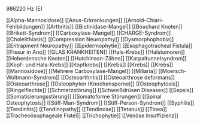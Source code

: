 986220 Hz (E)

[[Alpha-Mannosidose]]
[[Anus-Erkrankungen]]
[[Arnold-Chiari-Fehlbildungen]]
[[Arthritis]]
[[Biotinidase-Mangel]]
[[Bouchard Knoten]]
[[Brikett-Syndrom]]
[[Carboxylase-Mangel]]
[[CHARGE-Syndrom]]
[[Cholelithiasis]]
[[Compression Neuropathy]]
[[Dysmorphophobia]]
[[Entrapment Neuropathy]]
[[Epidermophytie]]
[[Esophagotracheal Fistula]]
[[Fissur in Ano]]
[[GLAS KRANKHEITEN]]
[[Hals-Krebs]]
[[Halstumoren]]
[[Heberdensche Knoten]]
[[Hutchinson-Zähne]]
[[Karpaltunnelsyndrom]]
[[Kopf- und Hals-Krebs]]
[[Kopfkrebs]]
[[Krebs]]
[[Krebs]]
[[Krebs]]
[[Mannosidose]]
[[Mehrere Carboxylase-Mangel]]
[[Miliaria]]
[[Moersch-Woltmann-Syndrom]]
[[Osteoarthritis]]
[[Osteoarthrose deformans]]
[[Osteoarthrose]]
[[Osteophyten (Knochensporne)]]
[[Osteophytosis]]
[[Ringelflechte]]
[[Schmerzstörung]]
[[Schweißdrüsen Diseases]]
[[Sepsis]]
[[Somatisierungsstörung]]
[[Somatoforme Störungen]]
[[Spinal Osteophytosis]]
[[Stiff-Man-Syndrom]]
[[Stiff-Person-Syndrom]]
[[Syphilis]]
[[Tendinitis]]
[[Tendinopathy]]
[[Tendinose]]
[[Tetanus]]
[[Tinea]]
[[Tracheoösophageale Fistel]]
[[Trichophytie]]
[[Venöse Insuffizienz]]